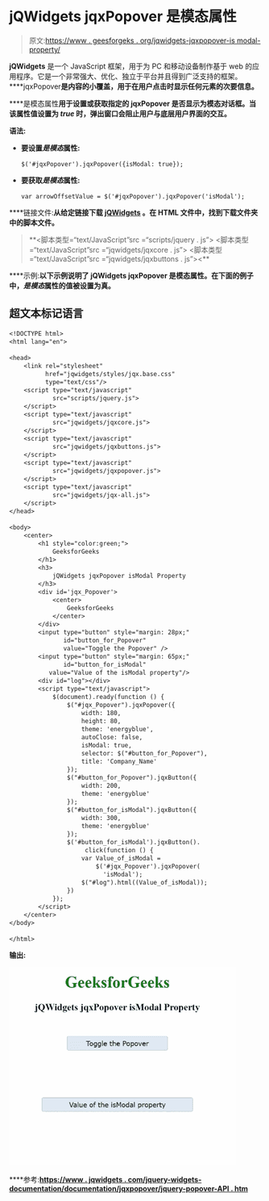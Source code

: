 # jQWidgets jqxPopover 是模态属性

> 原文:[https://www . geesforgeks . org/jqwidgets-jqxpopover-is modal-property/](https://www.geeksforgeeks.org/jqwidgets-jqxpopover-ismodal-property/)

**jQWidgets** 是一个 JavaScript 框架，用于为 PC 和移动设备制作基于 web 的应用程序。它是一个非常强大、优化、独立于平台并且得到广泛支持的框架。****jqxPopover**是内容的小覆盖，用于在用户点击时显示任何元素的次要信息。**

****是模态属性**用于设置或获取指定的 jqxPopover 是否显示为模态对话框。当该属性值设置为 *true* 时，弹出窗口会阻止用户与底层用户界面的交互。**

****语法:****

*   **要设置*是模态*属性:**

    ```
    $('#jqxPopover').jqxPopover({isModal: true});
    ```

*   **要获取*是模态*属性:**

    ```
    var arrowOffsetValue = $('#jqxPopover').jqxPopover('isModal');
    ```

****链接文件:**从给定链接下载 [jQWidgets](https://www.jqwidgets.com/download/) 。在 HTML 文件中，找到下载文件夹中的脚本文件。**

> <link rel="”stylesheet”" href="”jqwidgets/styles/jqx.base.css”" type="”text/css”/"> **<脚本类型=“text/JavaScript”src =“scripts/jquery . js”></script>
> <脚本类型=“text/JavaScript”src =“jqwidgets/jqxcore . js”></script>
> <脚本类型=“text/JavaScript”src =“jqwidgets/jqxbuttons . js”><**

****示例:**以下示例说明了 jQWidgets jqxPopover **是模态属性**。在下面的例子中，*是模态*属性的值被设置为真。**

## **超文本标记语言**

```
<!DOCTYPE html>
<html lang="en">

<head>
    <link rel="stylesheet" 
          href="jqwidgets/styles/jqx.base.css"
          type="text/css"/>
    <script type="text/javascript" 
            src="scripts/jquery.js">
    </script>
    <script type="text/javascript" 
            src="jqwidgets/jqxcore.js">
    </script>
    <script type="text/javascript" 
            src="jqwidgets/jqxbuttons.js">
    </script>
    <script type="text/javascript" 
            src="jqwidgets/jqxpopover.js">
    </script>
    <script type="text/javascript" 
            src="jqwidgets/jqx-all.js">
    </script>
</head>

<body>
    <center>
        <h1 style="color:green;">
            GeeksforGeeks
        </h1>
        <h3>
            jQWidgets jqxPopover isModal Property
        </h3>
        <div id='jqx_Popover'>
            <center>
                GeeksforGeeks
            </center>
        </div>
        <input type="button" style="margin: 28px;" 
               id="button_for_Popover" 
               value="Toggle the Popover" />
        <input type="button" style="margin: 65px;" 
               id="button_for_isModal"
           value="Value of the isModal property"/>
        <div id="log"></div>
        <script type="text/javascript">
            $(document).ready(function () {
                $("#jqx_Popover").jqxPopover({
                    width: 180,
                    height: 80,
                    theme: 'energyblue',
                    autoClose: false,
                    isModal: true,
                    selector: $("#button_for_Popover"),
                    title: 'Company_Name'
                });
                $("#button_for_Popover").jqxButton({
                    width: 200,
                    theme: 'energyblue'
                });
                $("#button_for_isModal").jqxButton({
                    width: 300,
                    theme: 'energyblue'
                });
                $('#button_for_isModal').jqxButton().
                     click(function () {
                    var Value_of_isModal =
                        $('#jqx_Popover').jqxPopover(
                          'isModal');
                    $("#log").html((Value_of_isModal));
                })
            });
        </script>
    </center>
</body>

</html>
```

****输出:****

**![](img/d77bff5c892342b75ed90ccce698f960.png)**

****参考:**[https://www . jqwidgets . com/jquery-widgets-documentation/documentation/jqxpopover/jquery-popover-API . htm](https://www.jqwidgets.com/jquery-widgets-documentation/documentation/jqxpopover/jquery-popover-api.htm)**